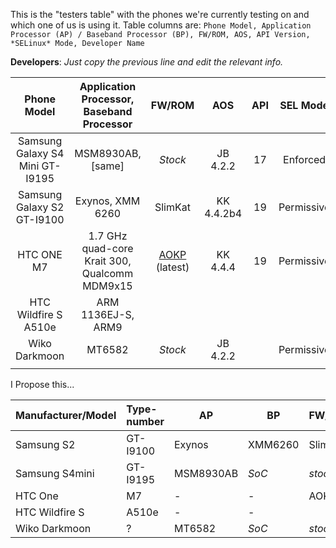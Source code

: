 This is the "testers table" with the phones we're currently testing on and which one of us is using it. Table columns are: `Phone Model, Application Processor (AP) / Baseband Processor (BP), FW/ROM, AOS, API Version, *SELinux* Mode, Developer Name`

**Developers**: *Just copy the previous line and edit the relevant info.*

|           Phone Model           |   Application Processor, Baseband Processor   |               FW/ROM              |     AOS    | API |  SEL Mode  | DEV |
|:-------------------------------:|:---------------------------------------------:|:---------------------------------:|:----------:|:---:|:----------:|:-------:|
| Samsung Galaxy S4 Mini GT-I9195 |               MSM8930AB, [same]               |              *Stock*              |  JB 4.2.2  |  17 |  Enforced  |  E:V:A  |
|    Samsung Galaxy S2 GT-I9100   |                Exynos, XMM 6260               |              SlimKat              | KK 4.4.2b4 |  19 | Permissive |  E:V:A  |
|            HTC ONE M7           | 1.7 GHz quad-core Krait 300, Qualcomm MDM9x15 | [AOKP](http://aokp.co/) (latest)  |  KK 4.4.4  |  19 | Permissive | SecUpwN |
|       HTC Wildfire S A510e      |               ARM 1136EJ-S, ARM9              |                                   |            |     |            |  He3556 |
|          Wiko Darkmoon          |                     MT6582                    |              *Stock*              |  JB 4.2.2  |     | Permissive | andr3jx |
|                                 |                                               |                                   |            |     |            |         |




I Propose this...

| Manufacturer/Model    | Type-number | AP  | BP  | FW/ROM | AOS | API | SELmode | Dev |
|:--------------------- |:----------- | --- | --- |:------ |:--- | --- |:------- |:--- |
Samsung S2 | GT-I9100 | Exynos | XMM6260 | SlimKat | KK4.4.2b4 | 19 | Permissive | E:V:A
Samsung S4mini | GT-I9195 | MSM8930AB | *SoC* | *stock* | JB4.2.2 | 17 | Enforcing | E:V:A
HTC One | M7 | - | - | AOKP | KK4.4.4 | 19 | Permissive | SecUpwN
HTC Wildfire S | A510e | - | - | | | | | He3556 |
Wiko Darkmoon | ? | MT6582 | *SoC* | *stock* | JB4.2.2 | | Permissive | andr3jx |

